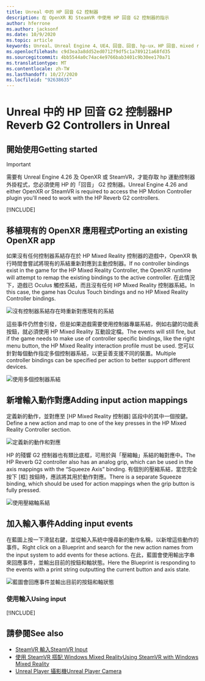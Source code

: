 ```yaml
---
title: Unreal 中的 HP 回音 G2 控制器
description: 在 OpenXR 和 SteamVR 中使用 HP 回音 G2 控制器的指示
author: hferrone
ms.author: jacksonf
ms.date: 10/9/2020
ms.topic: article
keywords: Unreal、Unreal Engine 4、UE4、回音、回音、hp-ux、HP 回音、mixed reality、開發、運動控制器、使用者輸入、功能、新專案、模擬器、檔、指南、功能、全像遊戲開發
ms.openlocfilehash: c9d3ea3a8dd52ed0712f9df5c1a789121a68fd35
ms.sourcegitcommit: 4bb5544a0c74ac4e9766bab3401c9b30ee170a71
ms.translationtype: MT
ms.contentlocale: zh-TW
ms.lasthandoff: 10/27/2020
ms.locfileid: "92638635"
---
```

# <a name="hp-reverb-g2-controllers-in-unreal"></a><span data-ttu-id="acb2b-104">Unreal 中的 HP 回音 G2 控制器</span><span class="sxs-lookup"><span data-stu-id="acb2b-104">HP Reverb G2 Controllers in Unreal</span></span> 

## <a name="getting-started"></a><span data-ttu-id="acb2b-105">開始使用</span><span class="sxs-lookup"><span data-stu-id="acb2b-105">Getting started</span></span>

> [!IMPORTANT]
> <span data-ttu-id="acb2b-106">需要有 Unreal Engine 4.26 及 OpenXR 或 SteamVR，才能存取 hp 運動控制器外掛程式，您必須使用 HP 的「回音」 G2 控制器。</span><span class="sxs-lookup"><span data-stu-id="acb2b-106">Unreal Engine 4.26 and either OpenXR or SteamVR is required to access the HP Motion Controller plugin you'll need to work with the HP Reverb G2 controllers.</span></span>

[!INCLUDE[](includes/tabs-g2-controllers-in-unreal.md)]

## <a name="porting-an-existing-openxr-app"></a><span data-ttu-id="acb2b-107">移植現有的 OpenXR 應用程式</span><span class="sxs-lookup"><span data-stu-id="acb2b-107">Porting an existing OpenXR app</span></span> 

<span data-ttu-id="acb2b-108">如果沒有任何控制器系結存在於 HP Mixed Reality 控制器的遊戲中，OpenXR 執行時間會嘗試將現有的系結重新對應到主動控制器。</span><span class="sxs-lookup"><span data-stu-id="acb2b-108">If no controller bindings exist in the game for the HP Mixed Reality Controller, the OpenXR runtime will attempt to remap the existing bindings to the active controller.</span></span>  <span data-ttu-id="acb2b-109">在此情況下，遊戲已 Oculus 觸控系結，而且沒有任何 HP Mixed Reality 控制器系結。</span><span class="sxs-lookup"><span data-stu-id="acb2b-109">In this case, the game has Oculus Touch bindings and no HP Mixed Reality Controller bindings.</span></span>

![沒有控制器系結存在時重新對應現有的系結](images/reverb-g2-img-04.png)

<span data-ttu-id="acb2b-111">這些事件仍然會引發，但是如果遊戲需要使用控制器專屬系結，例如右鍵的功能表按鈕，就必須使用 HP Mixed Reality 互動設定檔。</span><span class="sxs-lookup"><span data-stu-id="acb2b-111">The events will still fire, but if the game needs to make use of controller specific bindings, like the right menu button, the HP Mixed Reality interaction profile must be used.</span></span>  <span data-ttu-id="acb2b-112">您可以針對每個動作指定多個控制器系結，以更妥善支援不同的裝置。</span><span class="sxs-lookup"><span data-stu-id="acb2b-112">Multiple controller bindings can be specified per action to better support different devices.</span></span>
   
![使用多個控制器系結](images/reverb-g2-img-05.png)

## <a name="adding-input-action-mappings"></a><span data-ttu-id="acb2b-114">新增輸入動作對應</span><span class="sxs-lookup"><span data-stu-id="acb2b-114">Adding input action mappings</span></span> 

<span data-ttu-id="acb2b-115">定義新的動作，並對應至 [HP Mixed Reality 控制器] 區段中的其中一個按鍵。</span><span class="sxs-lookup"><span data-stu-id="acb2b-115">Define a new action and map to one of the key presses in the HP Mixed Reality Controller section.</span></span>

![定義新的動作和對應](images/reverb-g2-img-02.png)

<span data-ttu-id="acb2b-117">HP 的殘響 G2 控制器也有類比底框，可用於與「壓縮軸」系結的軸對應中。</span><span class="sxs-lookup"><span data-stu-id="acb2b-117">The HP Reverb G2 controller also has an analog grip, which can be used in the axis mappings with the “Squeeze Axis” binding.</span></span>  <span data-ttu-id="acb2b-118">有個別的壓縮系結，當您完全按下 [框] 按鈕時，應該將其用於動作對應。</span><span class="sxs-lookup"><span data-stu-id="acb2b-118">There is a separate Squeeze binding, which should be used for action mappings when the grip button is fully pressed.</span></span> 

![使用壓縮軸系結](images/reverb-g2-img-03.png)

## <a name="adding-input-events"></a><span data-ttu-id="acb2b-120">加入輸入事件</span><span class="sxs-lookup"><span data-stu-id="acb2b-120">Adding input events</span></span>

<span data-ttu-id="acb2b-121">在藍圖上按一下滑鼠右鍵，並從輸入系統中搜尋新的動作名稱，以新增這些動作的事件。</span><span class="sxs-lookup"><span data-stu-id="acb2b-121">Right click on a Blueprint and search for the new action names from the input system to add events for these actions.</span></span>  <span data-ttu-id="acb2b-122">在此，藍圖會使用輸出字串來回應事件，並輸出目前的按鈕和軸狀態。</span><span class="sxs-lookup"><span data-stu-id="acb2b-122">Here the Blueprint is responding to the events with a print string outputting the current button and axis state.</span></span>

![藍圖會回應事件並輸出目前的按鈕和軸狀態](images/reverb-g2-img-06.png)

### <a name="using-input"></a><span data-ttu-id="acb2b-124">使用輸入</span><span class="sxs-lookup"><span data-stu-id="acb2b-124">Using input</span></span> 

[!INCLUDE[](includes/tabs-g2-controller-mapping-in-unreal.md)]

## <a name="see-also"></a><span data-ttu-id="acb2b-125">請參閱</span><span class="sxs-lookup"><span data-stu-id="acb2b-125">See also</span></span>
* [<span data-ttu-id="acb2b-126">SteamVR 輸入</span><span class="sxs-lookup"><span data-stu-id="acb2b-126">SteamVR Input</span></span>](https://docs.unrealengine.com/Platforms/VR/SteamVR/HowTo/SteamVRInput/index.html)
* [<span data-ttu-id="acb2b-127">使用 SteamVR 搭配 Windows Mixed Reality</span><span class="sxs-lookup"><span data-stu-id="acb2b-127">Using SteamVR with Windows Mixed Reality</span></span>](https://docs.microsoft.com/windows/mixed-reality/enthusiast-guide/using-steamvr-with-windows-mixed-reality)
* [<span data-ttu-id="acb2b-128">Unreal Player 攝影機</span><span class="sxs-lookup"><span data-stu-id="acb2b-128">Unreal Player Camera</span></span>](https://docs.unrealengine.com/Programming/Tutorials/PlayerCamera/3/index.html)